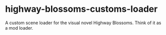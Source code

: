 # highway-blossoms-customs-loader
A custom scene loader for the visual novel Highway Blossoms. Think of it as a mod loader.
